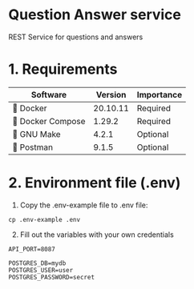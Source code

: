 # Question Answer service

REST Service for questions and answers

# 1. Requirements

| Software         | Version | Importance                   |
| ---------------- | ------- | ---------------------------- |
| 🐳 Docker         | 20.10.11 | Required                     |
| 🐙 Docker Compose | 1.29.2  | Required                     |
| 🐃 GNU Make       | 4.2.1   | Optional                     |
| ‍🚀 Postman        | 9.1.5   | Optional                     |


# 2. Environment file (.env)

1. Copy the .env-example file to .env file:

```shell
cp .env-example .env
```

2. Fill out the variables with your own credentials
```
API_PORT=8087

POSTGRES_DB=mydb
POSTGRES_USER=user
POSTGRES_PASSWORD=secret
```

